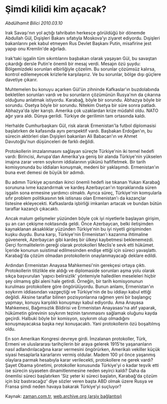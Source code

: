 # Şimdi kilidi kim açacak?

*Abdülhamit Bilici 2010.03.10*

<tr><td class="metin" colspan="2" style="padding-top: 20px; padding-left: 5px; ">Irak Savaşı'nın yol açtığı tahribatın herkesçe görüldüğü bir dönemde Abdullah Gül, Dışişleri Bakanı sıfatıyla Moskova'yı ziyaret ediyordu. Dışişleri bakanlarını pek kabul etmeyen Rus Devlet Başkanı Putin, misafirine jest yapıp onu Kremlin'de ağırladı.</td></tr><tr><td class="metin" colspan="2" style="padding-top: 20px; padding-left: 5px; "><p> Irak'taki işgalin tüm sıkıntılarını başbakan olarak yaşayan Gül, bu savaştan çıkardığı dersle Putin'e önemli bir mesaj verdi. Mesajın özü şuydu: Bölgemizdeki sorunları elbirliğiyle çözelim. Bu sorunlar çözümsüz kalırsa, kontrol edilemeyecek krizlerle karşılaşırız. Ve bu sorunlar, bölge dışı güçlere davetiye çıkarır. 
<p> Muhtemelen bu konuyu açarken Gül'ün zihninde Kafkaslar'ın buzdolabında bekletilen sorunları vardı ve bu sorunların çözümünün Rusya'nın da çıkarına olduğunu anlatmak istiyordu. Karabağ, böyle bir sorundu. Abhazya böyle bir sorundu. Osetya böyle bir sorundu. Nitekim Osetya bir süre sonra patladı. Abhazya'da işler karıştı. Amerika çok uzaklardan krize müdahil oldu. NATO ağır yara aldı. Dünya gerildi. Türkiye de gerilimin tam ortasında kaldı. 
<p> Herhalde Cumhurbaşkanı Gül, risk alarak Ermenistan'la futbol diplomasisi başlatırken de kafasında aynı perspektif vardı. Başbakan Erdoğan'ın, bu sürecin aktörleri olan Dışişleri bakanları Ali Babacan'ın ve Ahmet Davutoğlu'nun düşünceleri de farklı değildi. 
<p>Protokollerin imzalanmasını sağlayan süreçte Türkiye'nin iki temel hedefi vardı: Birincisi, Avrupa'dan Amerika'ya geniş bir alanda Türkiye'nin yükselen imajına zarar veren soykırım iddialarının yükünü hafifletmek. Bir tarih komisyonunda bu iddiaları konuşmak, medeni bir yaklaşımdı. Ermenistan'ın buna evet demesi de büyük bir adımdı.
<p> Bu adımın Türkiye açısından ikinci önemli hedefi ise tıkanan Yukarı Karabağ sorununa ivme kazandırmak ve kardeş Azerbaycan'ın topraklarında süren işgalin sona ermesine yardımcı olmaktı. Ayrıca süreç, Türkiye'nin komşularla sıfır problem politikasının tek istisnası olan Ermenistan'ı da kazançlar listesine ekleyecekti. Kafkaslarda işbirliği imkanları artacak ve bundan bütün taraflar kazançlı çıkacaktı. 
<p> Ancak malum gelişmeler yüzünden böyle çok iyi niyetlerle başlayan girişim, şu an can çekişme noktasında geldi. Önce Azerbaycan, belki iletişimden kaynaklanan aksaklıklar yüzünden Türkiye'nin bu iyi niyetli girişiminden kuşku duydu. Buna karşı, Türkiye'nin Ermenistan'ı kazanma ihtimaline güvenerek, Azerbaycan gibi kardeş bir ülkeyi kaybetmesi beklenemezdi. Gerçi formalitelerin gereği olarak protokolleri Meclis'e sevk etti hükümet. İçeride konunun suistimal edilmesinden endişe ettiği için süreci yavaşlattı. Karabağ'da çözüm olmadan protokollerin onaylanmayacağı deklare edildi. 
<p> Ardından Ermenistan Anayasa Mahkemesi'nin gerekçesi ortaya çıktı. Protokollerin titizlikle ele aldığı ve diplomaside sorunları aşma yolu olarak sıkça başvurulan 'yapıcı belirsizlik' yöntemiyle halledilen meseleleri hiçbir şey olmamış gibi aleni hale getirdi. Örneğin, bir tarih komisyonunun kurulması protokollere göre öngörülüyordu. Bunun anlamı, Ermenistan'ın soykırım iddiasından vazgeçtiği ve Türkiye'nin de bu iddiayı kabul ettiği değildi. Aksine taraflar bilinen pozisyonlarına rağmen yeni bir başlangıç yapmayı, konuyu karşılıklı konuşmayı kabul ediyordu. Ama Anayasa Mahkemesi, Bağımsızlık Bildirisi ve Ermenistan Anayasası'na atıf yaparak, hükümetin görevinin soykırım tezinin tanınmasını sağlamak oluğunu kayda geçirdi. Halbuki böyle bir komisyon, soykırım olup olmadığını konuşmayacaksa başka neyi konuşacaktı. Yani protokollerin özü boşaltılmış oldu.
<p> En son Amerikan Kongresi devreye girdi. İmzalanan protokoller, Türk, Ermeni ve uluslararası tarihçilerin bir araya gelerek 1915'te yaşananların nasıl adlandırılacağına karar vermesini öngörürken, Amerikalı vekiller küçük siyasi hesaplarla kararlarını vermiş oldular. Madem 100 yıl önce yaşanmış olaylara parmak hesabıyla karar verilecekti, protokollere ne gerek vardı? Şayet Obama yönetimi, protokoller konusunda Türkiye'yi o kadar teşvik etti ise sürecin siyaseten dinamitlenmesine neden seyirci kaldı? Daha da önemlisi süreci başlatırken 'Siz yeter ki süreci başlatın, Karabağ'da çözüm için biz bastıracağız' diye sözler veren başta ABD olmak üzere Rusya ve Fransa şimdi neden havaya bakarak Türkiye'yi suçluyor? <br/></p></p></p></p></p></p></p></p></td></tr>

Kaynak: [zaman.com.tr](http://zaman.com.tr/yazar.do?yazino=959894), [web.archive.org (arşiv bağlantısı)](http://web.archive.org/web/20100325015733/http://www.zaman.com.tr:80/yazar.do?yazino=959894)
